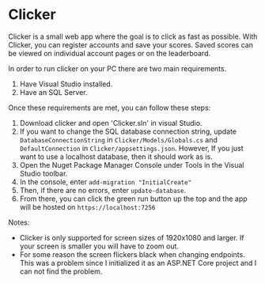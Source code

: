 # Clicker
Clicker is a small web app where the goal is to click as fast as possible. With Clicker, you can register accounts and save your scores. Saved scores can be viewed on individual account pages or on the leaderboard.

In order to run clicker on your PC there are two main requirements. 
1. Have Visual Studio installed.
2. Have an SQL Server. 

Once these requirements are met, you can follow these steps:
1. Download clicker and open 'Clicker.sln' in visual Studio.
2. If you want to change the SQL database connection string, update `DatabaseConnectionString` in `Clicker/Models/Globals.cs` and `DefaultConnection` in `Clicker/appsettings.json`.
   However, If you just want to use a localhost database, then it should work as is.
3. Open the Nuget Package Manager Console under Tools in the Visual Studio toolbar.
4. In the console, enter `add-migration "InitialCreate"`
5. Then, if there are no errors, enter `update-database`.
6. From there, you can click the green run button up the top and the app will be hosted on `https://localhost:7256`

Notes:
- Clicker is only supported for screen sizes of 1920x1080 and larger. If your screen is smaller you will have to zoom out.
- For some reason the screen flickers black when changing endpoints. This was a problem since I initialized it as an ASP.NET Core project and I can not find the problem.
